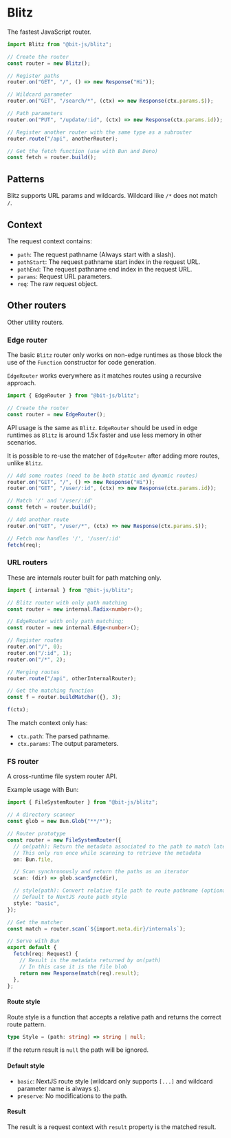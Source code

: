 # Blitz

The fastest JavaScript router.

```ts
import Blitz from "@bit-js/blitz";

// Create the router
const router = new Blitz();

// Register paths
router.on("GET", "/", () => new Response("Hi"));

// Wildcard parameter
router.on("GET", "/search/*", (ctx) => new Response(ctx.params.$));

// Path parameters
router.on("PUT", "/update/:id", (ctx) => new Response(ctx.params.id));

// Register another router with the same type as a subrouter
router.route("/api", anotherRouter);

// Get the fetch function (use with Bun and Deno)
const fetch = router.build();
```

## Patterns

Blitz supports URL params and wildcards. Wildcard like `/*` does not match `/`.

## Context

The request context contains:

- `path`: The request pathname (Always start with a slash).
- `pathStart`: The request pathname start index in the request URL.
- `pathEnd`: The request pathname end index in the request URL.
- `params`: Request URL parameters.
- `req`: The raw request object.

## Other routers

Other utility routers.

### Edge router

The basic `Blitz` router only works on non-edge runtimes as those block the use of the `Function` constructor for code generation.

`EdgeRouter` works everywhere as it matches routes using a recursive approach.

```ts
import { EdgeRouter } from "@bit-js/blitz";

// Create the router
const router = new EdgeRouter();
```

API usage is the same as `Blitz`.
`EdgeRouter` should be used in edge runtimes as `Blitz` is around 1.5x faster and use less memory in other scenarios.

It is possible to re-use the matcher of `EdgeRouter` after adding more routes, unlike `Blitz`.

```ts
// Add some routes (need to be both static and dynamic routes)
router.on("GET", "/", () => new Response("Hi"));
router.on("GET", "/user/:id", (ctx) => new Response(ctx.params.id));

// Match '/' and '/user/:id'
const fetch = router.build();

// Add another route
router.on("GET", "/user/*", (ctx) => new Response(ctx.params.$));

// Fetch now handles '/', '/user/:id'
fetch(req);
```

### URL routers

These are internals router built for path matching only.

```ts
import { internal } from "@bit-js/blitz";

// Blitz router with only path matching
const router = new internal.Radix<number>();

// EdgeRouter with only path matching;
const router = new internal.Edge<number>();

// Register routes
router.on("/", 0);
router.on("/:id", 1);
router.on("/*", 2);

// Merging routes
router.route("/api", otherInternalRouter);

// Get the matching function
const f = router.buildMatcher({}, 3);

f(ctx);
```

The match context only has:

- `ctx.path`: The parsed pathname.
- `ctx.params`: The output parameters.

### FS router

A cross-runtime file system router API.

Example usage with Bun:

```ts
import { FileSystemRouter } from "@bit-js/blitz";

// A directory scanner
const glob = new Bun.Glob("**/*");

// Router prototype
const router = new FileSystemRouter({
  // on(path): Return the metadata associated to the path to match later
  // This only run once while scanning to retrieve the metadata
  on: Bun.file,

  // Scan synchronously and return the paths as an iterator
  scan: (dir) => glob.scanSync(dir),

  // style(path): Convert relative file path to route pathname (optional)
  // Default to NextJS route path style
  style: "basic",
});

// Get the matcher
const match = router.scan(`${import.meta.dir}/internals`);

// Serve with Bun
export default {
  fetch(req: Request) {
    // Result is the metadata returned by on(path)
    // In this case it is the file blob
    return new Response(match(req).result);
  },
};
```

#### Route style

Route style is a function that accepts a relative path and returns the correct route pattern.

```ts
type Style = (path: string) => string | null;
```

If the return result is `null` the path will be ignored.

#### Default style

- `basic`: NextJS route style (wildcard only supports `[...]` and wildcard parameter name is always `$`).
- `preserve`: No modifications to the path.

#### Result

The result is a request context with `result` property is the matched result.
